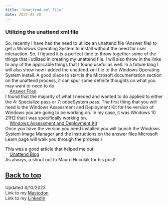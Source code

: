```yaml
---
title: "Unattend.xml File"
date: 2023-03-28
---
```

### Utilizing the unattend xml file

So, recently I have had the need to utilize an unattend file (Answer file) to get a Windows Operating System to install without the need for user interaction. So, I figured it is a perfect time to throw together some of the things that I utilized in creating my unattend file. I will also throw in the links to any of the applicable things that I found useful as well. In a future blog I will also show how I added the unattend.xml file to the Windows Operating System install.
A good place to start is the Microsoft documentation section on the unattend process, it can spur some definite thoughts on what you may want or need to do.\
&emsp;<a href="https://learn.microsoft.com/en-us/windows-hardware/manufacture/desktop/update-windows-settings-and-scripts-create-your-own-answer-file-sxs?view=windows-11">Answer Files</a>\
I found that the majority of what I needed and wanted to do applied to either the 4: Specialize pass or 7: oobeSystem pass. The first thing that you will need is the Windows Assessment and Deployment Kit for the version of Windows you are going to be working on. In my case, it was Windows 10 21H2 that I was specifically working on.\
&emsp;<a href="https://learn.microsoft.com/en-us/windows-hardware/get-started/adk-install">Windows Assessment and Deployment Kit</a>\
Once you have the version you need installed you will launch the Windows System Image Manager and the instructions on the answer files Microsoft Learn page will walk you through the process.\

This was a good article that helped me out\
&emsp;<a href="https://www.windowscentral.com/how-create-unattended-media-do-automated-installation-windows-10">Unattend Blog</a>\
As always, a shout out to Mauro Huculak for his post!

<a href="#top">Back to top</a>
---
Updated 4/10/2023\
Link to my <a rel="me" href="https://tech.lgbt/@NathanHamblin_MI6">Mastodon</a>\
Link to my <a rel="me" href="https://www.linkedin.com/in/nathan-hamblin">LinkedIn</a>